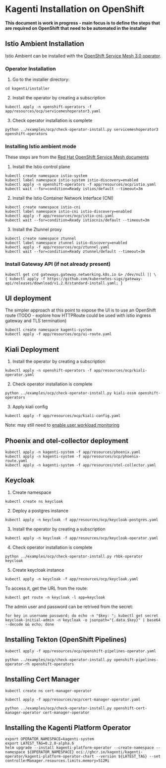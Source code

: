 # Kagenti Installation on OpenShift

**This document is work in progress - main focus is to define the steps that are required on OpenShift that need to be automated in the installer**

## Istio Ambient Installation

Istio Ambient can be installed with the [OpenShift Service Mesh 3.0 operator](https://developers.redhat.com/articles/2025/03/12/try-istio-ambient-mode-red-hat-openshift#).

### Operator Installation

1. Go to the installer directory:

```shell
cd kagenti/installer
```

2. Install the operator by creating a subscription

```shell
kubectl apply -n openshift-operators -f app/resources/ocp/servicemeshoperator3.yaml 
```

3. Check operator installation is complete

```shell
python ../examples/ocp/check-operator-install.py servicemeshoperator3 openshift-operators
```

### Installing Istio ambient mode 

These steps are from the [Red Hat OpenShift Service Mesh documents](https://docs.redhat.com/en/documentation/red_hat_openshift_service_mesh/3.1/html/installing/ossm-istio-ambient-mode#ossm-installing-istio-ambient-mode_ossm-istio-ambient-mode)

1. Install the Istio control plane

```shell
kubectl create namespace istio-system
kubectl label namespace istio-system istio-discovery=enabled
kubectl apply -n openshift-operators -f app/resources/ocp/istio.yaml 
kubectl wait --for=condition=Ready istios/default --timeout=3m
```

2. Install the Istio Container Network Interface (CNI)

```shell
kubectl create namespace istio-cni
kubectl label namespace istio-cni istio-discovery=enabled
kubectl apply -f app/resources/ocp/istio-cni.yaml 
kubectl wait --for=condition=Ready istiocnis/default --timeout=3m
```

3. Install the Ztunnel proxy

```shell
kubectl create namespace ztunnel
kubectl label namespace ztunnel istio-discovery=enabled
kubectl apply -f app/resources/ocp/ztunnel.yaml
kubectl wait --for=condition=Ready ztunnel/default --timeout=3m
```

### Install Gateway API (if not already present)

```shell
kubectl get crd gateways.gateway.networking.k8s.io &> /dev/null || \
{ kubectl apply -f https://github.com/kubernetes-sigs/gateway-api/releases/download/v1.2.0/standard-install.yaml; }
```

## UI deployment

The simpler approach at this point to expose the UI is to use an OpenShift route
(TODO - explore how HTTPRoute could be used with istio ingress gateway and TLS termination)

```shell
kubectl create namespace kagenti-system
kubectl apply -f app/resources/ocp/ui-route.yaml
```

## Kiali Deployment

1. Install the operator by creating a subscription

```shell
kubectl apply -n openshift-operators -f app/resources/ocp/kiali-operator.yaml 
```

2. Check operator installation is complete

```shell
python ../examples/ocp/check-operator-install.py kiali-ossm openshift-operators
```

3. Apply kiali config

```shell
kubectl apply -f app/resources/ocp/kiali-config.yaml 
```

Note: may still need to [enable user workload monitoring](https://docs.redhat.com/en/documentation/openshift_container_platform/4.16/html/monitoring/configuring-user-workload-monitoring#preparing-to-configure-the-monitoring-stack-uwm)

## Phoenix and otel-collector deployment

```shell
kubectl apply -n kagenti-system -f app/resources/phoenix.yaml
kubectl apply -n kagenti-system -f app/resources/ocp/phoenix-route.yaml
kubectl apply -n kagenti-system -f app/resources/otel-collector.yaml
```

## Keycloak

1. Create namespace

```shell
kubectl create ns keycloak
```

2. Deploy a postgres instance

```shell
kubectl apply -n keycloak -f app/resources/ocp/keycloak-postgres.yaml 
```

3. Install the operator by creating a subscription

```shell
kubectl apply -n keycloak -f app/resources/ocp/keycloak-operator.yaml 
```

4. Check operator installation is complete

```shell
python ../examples/ocp/check-operator-install.py rhbk-operator keycloak
```

5. Create keycloak instance

```shell
kubectl apply -n keycloak -f app/resources/ocp/keycloak.yaml 
```

To access it, get the URL from the route:

```shell
kubectl get route -n keycloak -l app=keycloak
```

The admin user and password can be retrived from the secret:

```shell
for key in username password; do echo -n "$key: "; kubectl get secret keycloak-initial-admin -n keycloak -o jsonpath="{.data.$key}" | base64 --decode && echo; done
```


## Installing Tekton (OpenShift Pipelines)

```shell
kubectl apply -f app/resources/ocp/openshift-pipelines-operator.yaml
```

```shell
python ../examples/ocp/check-operator-install.py openshift-pipelines-operator-rh openshift-operators
```

## Installing Cert Manager

```shell
kubectl create ns cert-manager-operator
```

```shell
kubectl apply -f app/resources/ocp/cert-manager-operator.yaml
```

```shell
python ../examples/ocp/check-operator-install.py openshift-cert-manager-operator cert-manager-operator
```

## Installing the Kagenti Platform Operator

```shell
export OPERATOR_NAMESPACE=kagenti-system
export LATEST_TAG=0.2.0-alpha.6
helm upgrade --install kagenti-platform-operator --create-namespace --namespace ${OPERATOR_NAMESPACE} oci://ghcr.io/kagenti/kagenti-operator/kagenti-platform-operator-chart --version ${LATEST_TAG} --set controllerManager.resources.limits.memory=512Mi
```

